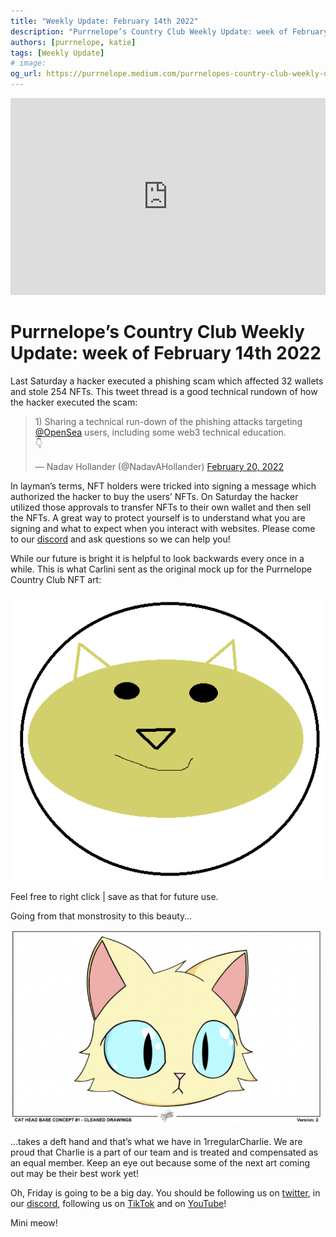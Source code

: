 ```yaml
---
title: "Weekly Update: February 14th 2022"
description: "Purrnelope’s Country Club Weekly Update: week of February 14th 2022"
authors: [purrnelope, katie]
tags: [Weekly Update]
# image:
og_url: https://purrnelope.medium.com/purrnelopes-country-club-weekly-update-week-of-february-13th-2022-6140ab6279e1
---
```


<iframe width="100%" height="315" src="https://www.youtube.com/embed/5DuKm15p53w" title="YouTube video player" frameborder="0" allow="accelerometer; autoplay; clipboard-write; encrypted-media; gyroscope; picture-in-picture" allowfullscreen></iframe>

<!--truncate-->

# Purrnelope’s Country Club Weekly Update: week of February 14th 2022

Last Saturday a hacker executed a phishing scam which affected 32 wallets and stole 254 NFTs. This tweet thread is a good technical rundown of how the hacker executed the scam:

<blockquote class="twitter-tweet">
  <p lang="en" dir="ltr">
    1) Sharing a technical run-down of the phishing attacks targeting
    <a href="https://twitter.com/opensea?ref_src=twsrc%5Etfw">@OpenSea</a>
    users, including some web3 technical education.<br />👇
  </p>
  &mdash; Nadav Hollander (@NadavAHollander)
  <a
    href="https://twitter.com/NadavAHollander/status/1495509511179755530?ref_src=twsrc%5Etfw"
    >February 20, 2022</a
  >
</blockquote>

In layman’s terms, NFT holders were tricked into signing a message which authorized the hacker to buy the users’ NFTs. On Saturday the hacker utilized those approvals to transfer NFTs to their own wallet and then sell the NFTs. A great way to protect yourself is to understand what you are signing and what to expect when you interact with websites. Please come to our [discord](https://discord.gg/purrnelopescountryclub) and ask questions so we can help you!

While our future is bright it is helpful to look backwards every once in a while. This is what Carlini sent as the original mock up for the Purrnelope Country Club NFT art:

![](./assets/1_Hsj8iP-99x4fnTEStPlSZw.png)

Feel free to right click | save as that for future use.

Going from that monstrosity to this beauty…

![](./assets/1_LReCX9jn0QKOn3Icsg5_Vw.png)

…takes a deft hand and that’s what we have in 1rregularCharlie. We are proud that Charlie is a part of our team and is treated and compensated as an equal member. Keep an eye out because some of the next art coming out may be their best work yet!

Oh, Friday is going to be a big day. You should be following us on [twitter](https://twitter.com/purrnelopescc), in our [discord](https://discord.gg/purrnelopescountryclub), following us on [TikTok](https://www.tiktok.com/@purrnelopescountryclub) and on [YouTube](https://www.youtube.com/channel/UCDNEK69wV4wkYeIb-WTshUQ?app=desktop)!

Mini meow!
